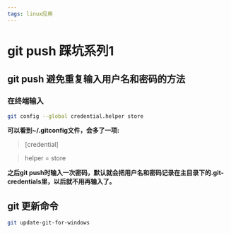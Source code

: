 ```yaml
---
tags: linux应用
---
```

# git push 踩坑系列1 
## git push 避免重复输入用户名和密码的方法

### 在终端输入

```bash
git config --global credential.helper store
```
**可以看到~/.gitconfig文件，会多了一项:**

>[credential]

 >  helper = store

**之后git push时输入一次密码，默认就会把用户名和密码记录在主目录下的.git-credentials里，以后就不用再输入了。**

## git 更新命令
```bash
git update-git-for-windows
```